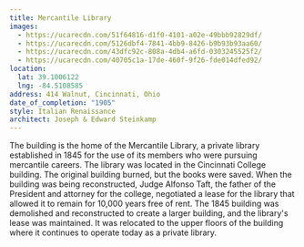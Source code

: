 ```yaml
---
title: Mercantile Library
images:
  - https://ucarecdn.com/51f64816-d1f0-4101-a02e-49bbb92829df/
  - https://ucarecdn.com/5126dbf4-7841-4bb9-8426-b9b93b93aa60/
  - https://ucarecdn.com/43dfc92c-808a-4db4-a6fd-0303245525f2/
  - https://ucarecdn.com/40705c1a-17de-460f-9f26-fde014dfed92/
location:
  lat: 39.1006122
  lng: -84.5108585
address: 414 Walnut, Cincinnati, Ohio
date_of_completion: "1905"
style: Italian Renaissance
architect: Joseph & Edward Steinkamp
---
```


The building is the home of the Mercantile Library, a private library established in 1845 for the use of its members who were pursuing mercantile careers. The library was located in the Cincinnati College building. The original building burned, but the books were saved. When the building was being reconstructed, Judge Alfonso Taft, the father of the President and attorney for the college, negotiated a lease for the library that allowed it to remain for 10,000 years free of rent. The 1845 building was demolished and reconstructed to create a larger building, and the library's lease was maintained. It was relocated to the upper floors of the building where it continues to operate today as a private library.
